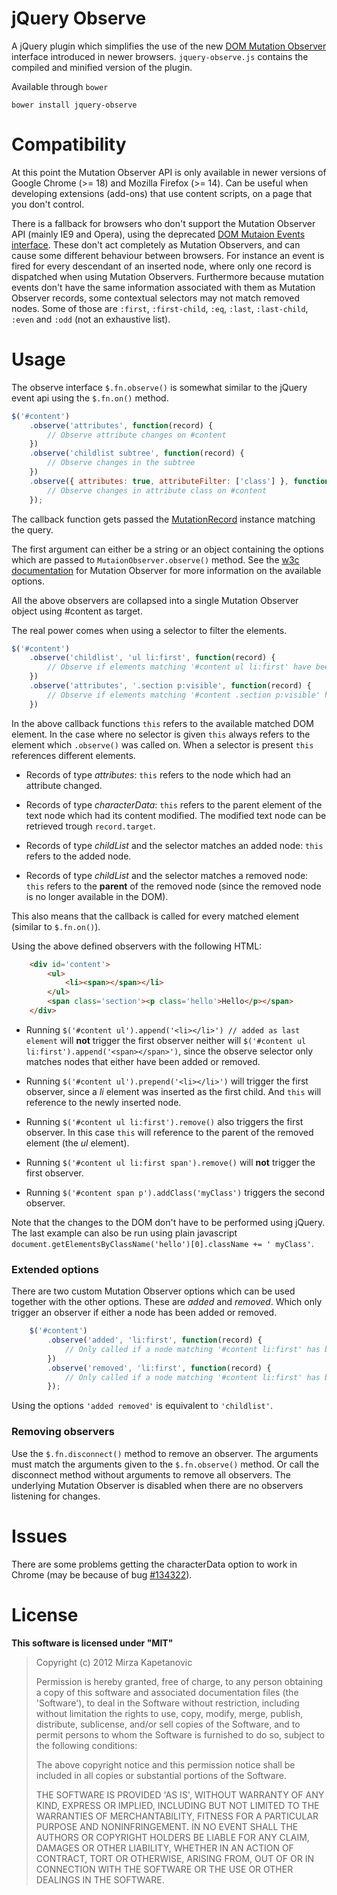 # jQuery Observe

A jQuery plugin which simplifies the use of the new [DOM Mutation Observer][w3_mo] interface introduced in newer browsers. `jquery-observe.js` contains the compiled and minified version of the plugin.

Available through `bower`

	bower install jquery-observe

# Compatibility

At this point the Mutation Observer API is only available in newer versions of Google Chrome (>= 18) and Mozilla Firefox (>= 14). Can be useful when developing extensions (add-ons) that use content scripts, on a page that you don't control.

There is a fallback for browsers who don't support the Mutation Observer API (mainly IE9 and Opera), using the deprecated [DOM Mutaion Events interface][w3_me]. These don't act completely as Mutation Observers, and can cause some different behaviour between browsers.
For instance an event is fired for every descendant of an inserted node, where only one record is dispatched when using Mutation Observers. Furthermore because mutation events don't have the same information associated with them as Mutation Observer records, some contextual selectors may not match removed nodes. Some of those are `:first`, `:first-child`, `:eq`, `:last`, `:last-child`, `:even` and `:odd` (not an exhaustive list).

# Usage

The observe interface `$.fn.observe()` is somewhat similar to the jQuery event api using the `$.fn.on()` method.

```javascript
$('#content')
	.observe('attributes', function(record) {
		// Observe attribute changes on #content
	})
	.observe('childlist subtree', function(record) {
		// Observe changes in the subtree
	})
	.observe({ attributes: true, attributeFilter: ['class'] }, function(record) {
		// Observe changes in attribute class on #content
	});
```
The callback function gets passed the [MutationRecord][w3_mr] instance matching the query.

The first argument can either be a string or an object containing the options which are passed to `MutaionObserver.observe()` method. See the [w3c documentation][w3_mo] for Mutation Observer for more information on the available options.

All the above observers are collapsed into a single Mutation Observer object using #content as target.

The real power comes when using a selector to filter the elements.

```javascript
$('#content')
	.observe('childlist', 'ul li:first', function(record) {
		// Observe if elements matching '#content ul li:first' have been added or removed
	})
	.observe('attributes', '.section p:visible', function(record) {
		// Observe if elements matching '#content .section p:visible' have been added or removed
	})
```

In the above callback functions `this` refers to the available matched DOM element. In the case where no selector is given `this` always refers to the element which `.observe()` was called on. When a selector is present `this` references different elements.

*	Records of type *attributes*: `this` refers to the node which had an attribute changed.

*	Records of type *characterData*: `this` refers to the parent element of the text node which had its content modified. The modified text node can be retrieved trough `record.target`.

*	Records of type *childList* and the selector matches an added node: `this` refers to the added node.

*	Records of type *childList* and the selector matches a removed node: `this` refers to the **parent** of the removed node (since the removed node is no longer available in the DOM).

This also means that the callback is called for every matched element (similar to `$.fn.on()`).

Using the above defined observers with the following HTML:

```html
	<div id='content'>
		<ul>
			<li><span></span></li>
		</ul>
		<span class='section'><p class='hello'>Hello</p></span>
	</div>
```

*	Running `$('#content ul').append('<li></li>') // added as last element` will **not** trigger the first observer neither will `$('#content ul li:first').append('<span></span>')`, since the observe selector only matches nodes that either have been added or removed.

*	Running `$('#content ul').prepend('<li></li>')` will trigger the first observer, since a *li* element was inserted as the first child. And `this` will reference to the newly inserted node.

*	Running `$('#content ul li:first').remove()` also triggers the first observer. In this case `this` will reference to the parent of the removed element (the *ul* element).

*	Running `$('#content ul li:first span').remove()` will **not** trigger the first observer.

* 	Running `$('#content span p').addClass('myClass')` triggers the second observer.

Note that the changes to the DOM don't have to be performed using jQuery. The last example can also be run using plain javascript `document.getElementsByClassName('hello')[0].className += ' myClass'`.

### Extended options

There are two custom Mutation Observer options which can be used together with the other options. These are *added* and *removed*. Which only trigger an observer if either a node has been added or removed.

```javascript
	$('#content')
		.observe('added', 'li:first', function(record) {
			// Only called if a node matching '#content li:first' has been added
		})
		.observe('removed', 'li:first', function(record) {
			// Only called if a node matching '#content li:first' has been removed
		});
```

Using the options `'added removed'` is equivalent to `'childlist'`.

### Removing observers

Use the `$.fn.disconnect()` method to remove an observer. The arguments must match the arguments given to the `$.fn.observe()` method. Or call the disconnect method without arguments to remove all observers. The underlying Mutation Observer is disabled when there are no observers listening for changes.

# Issues

There are some problems getting the characterData option to work in Chrome (may be because of bug [#134322][chrome_bug]).

# License

**This software is licensed under "MIT"**

> Copyright (c) 2012 Mirza Kapetanovic
>
> Permission is hereby granted, free of charge, to any person obtaining a copy of this software and associated documentation files (the 'Software'), to deal in the Software without restriction, including without limitation the rights to use, copy, modify, merge, publish, distribute, sublicense, and/or sell copies of the Software, and to permit persons to whom the Software is furnished to do so, subject to the following conditions:
>
> The above copyright notice and this permission notice shall be included in all copies or substantial portions of the Software.
>
> THE SOFTWARE IS PROVIDED 'AS IS', WITHOUT WARRANTY OF ANY KIND, EXPRESS OR IMPLIED, INCLUDING BUT NOT LIMITED TO THE WARRANTIES OF MERCHANTABILITY, FITNESS FOR A PARTICULAR PURPOSE AND NONINFRINGEMENT. IN NO EVENT SHALL THE AUTHORS OR COPYRIGHT HOLDERS BE LIABLE FOR ANY CLAIM, DAMAGES OR OTHER LIABILITY, WHETHER IN AN ACTION OF CONTRACT, TORT OR OTHERWISE, ARISING FROM, OUT OF OR IN CONNECTION WITH THE SOFTWARE OR THE USE OR OTHER DEALINGS IN THE SOFTWARE.

[w3_mo]: http://dvcs.w3.org/hg/domcore/raw-file/tip/Overview.html#mutation-observers "Mutation Observer"
[w3_mr]: http://dvcs.w3.org/hg/domcore/raw-file/tip/Overview.html#mutationrecord "Mutaion Record"
[w3_me]: http://www.w3.org/TR/DOM-Level-3-Events/#events-mutationevents "Mutaion Events"
[chrome_bug]: http://code.google.com/p/chromium/issues/detail?id=134322 "Chrome bug #134322"

